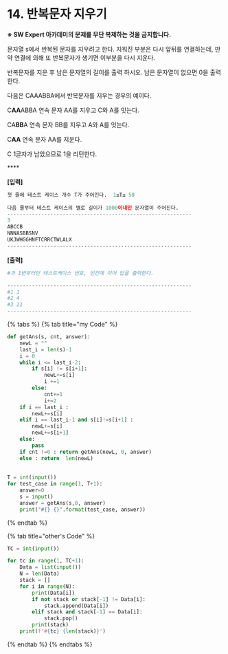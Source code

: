 # 14. 반복문자 지우기

**※ SW Expert 아카데미의 문제를 무단 복제하는 것을 금지합니다.**  
  
  
문자열 s에서 반복된 문자를 지우려고 한다. 지워진 부분은 다시 앞뒤를 연결하는데, 만약 연결에 의해 또 반복문자가 생기면 이부분을 다시 지운다.  
  
반복문자를 지운 후 남은 문자열의 길이를 출력 하시오. 남은 문자열이 없으면 0을 출력한다.  
 

다음은 CAAABBA에서 반복문자를 지우는 경우의 예이다.  
 

C**AA**ABBA 연속 문자 AA를 지우고 C와 A를 잇는다.

CA**BB**A 연속 문자 BB를 지우고 A와 A를 잇는다.

C**AA** 연속 문자 AA를 지운다.

C 1글자가 남았으므로 1을 리턴한다.

\*\*\*\*

**\[입력\]**

```python
첫 줄에 테스트 케이스 개수 T가 주어진다.  1≤T≤ 50
 
다음 줄부터 테스트 케이스의 별로 길이가 1000이내인 문자열이 주어진다.
------------------------------------------------------------
3
ABCCB
NNNASBBSNV
UKJWHGGHNFTCRRCTWLALX
------------------------------------------------------------
```



**\[출력\]**

```python
#과 1번부터인 테스트케이스 번호, 빈칸에 이어 답을 출력한다.

------------------------------------------------------------
#1 1
#2 4
#3 11
------------------------------------------------------------
```

{% tabs %}
{% tab title="my Code" %}
```python
def getAns(s, cnt, answer):
	newL = ""
	last_i = len(s)-1
	i = 0 
	while i <= last_i-2:
		if s[i] != s[i+1]:
			newL+=s[i]
			i +=1
		else:
			cnt+=1
			i+=2
	if i == last_i :
		newL+=s[i]
	elif i == last_i-1 and s[i]!=s[i+1] : 
		newL+=s[i]
		newL+=s[i+1]
	else: 
		pass
	if cnt !=0 : return getAns(newL, 0, answer)
	else : return  len(newL)
	
		
T = int(input())
for test_case in range(1, T+1):
	answer=0
	s = input()
	answer = getAns(s,0, answer)
	print("#{} {}".format(test_case, answer))
```
{% endtab %}

{% tab title="other\'s Code" %}
```python
TC = int(input())

for tc in range(1, TC+1):
	Data = list(input())
	N = len(Data)
	stack = []
	for i in range(N):
		print(Data[i])
		if not stack or stack[-1] != Data[i]:
			stack.append(Data[i])
		elif stack and stack[-1] == Data[i]:
			stack.pop()
		print(stack)
	print(f'#{tc} {len(stack)}')
```
{% endtab %}
{% endtabs %}



